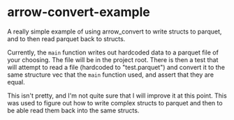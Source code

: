 # arrow-convert-example
A really simple example of using arrow_convert to write structs to parquet, and to then read parquet back to structs.

Currently, the `main` function writes out hardcoded data to a parquet file of your choosing. The file will be in the project root. There is then a test that will attempt to read a file (hardcoded to "test.parquet") and convert it to the same structure vec that the `main` function used, and assert that they are equal.

This isn't pretty, and I'm not quite sure that I will improve it at this point. This was used to figure out how to write complex structs to parquet and then to be able read them back into the same structs.
